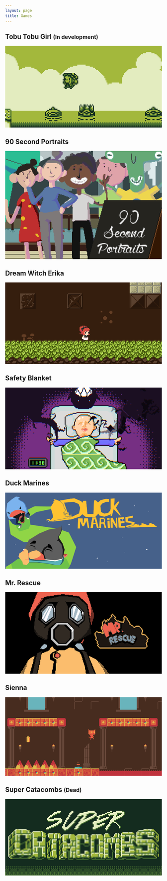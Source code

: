 ```yaml
---
layout: page
title: Games
---
```

## Tobu Tobu Girl <small>(In development)</small> ##
<div class="centered">
	<a href="/games/tobutobugirl">
		<img src="tobutobugirl/images/header.png" alt="Tobu Tobu Girl" class="thumbnail" />
	</a>
</div>

## 90 Second Portraits ##
<div class="centered">
	<a href="/games/90secondportraits">
		<img src="90secondportraits/images/header.png" alt="90 Second Portraits" class="thumbnail" />
	</a>
</div>

## Dream Witch Erika ##
<div class="centered">
	<a href="/games/dreamwitcherika">
		<img src="dreamwitcherika/images/header.png" alt="Dream Witch Erika" class="thumbnail" />
	</a>
</div>

## Safety Blanket ##
<div class="centered">
	<a href="/games/safetyblanket">
		<img src="safetyblanket/images/header.png" alt="Safety Blanket" class="thumbnail" />
	</a>
</div>

## Duck Marines ##
<div class="centered">
	<a href="/games/duckmarines">
		<img src="duckmarines/images/header.png" alt="Duck Marines" class="thumbnail" />
	</a>
</div>

## Mr. Rescue ##
<div class="centered">
	<a href="/games/mrrescue">
		<img src="mrrescue/images/header.png" alt="Mr. Rescue" class="thumbnail" />
	</a>
</div>

## Sienna ##
<div class="centered">
	<a href="/games/sienna">
		<img src="sienna/images/header.png" alt="Mr. Rescue" class="thumbnail" />
	</a>
</div>

## Super Catacombs <small>(Dead)</small> ##
<div class="centered">
	<a href="/games/supercatacombs">
		<img src="supercatacombs/images/header.png" alt="Super Catacombs" class="thumbnail" />
	</a>
</div>
